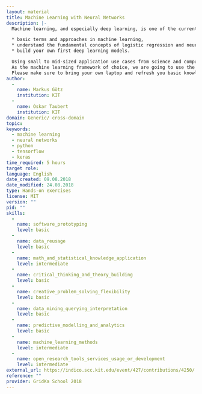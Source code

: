 ```yaml
---
layout: material
title: Machine Learning with Neural Networks
description: |-
  Machine learning, and especially deep learning, is one of the current hot topics in computer science and engineering. It has not only experienced tremendous advancements in its theoretical foundations during the last few years, but is now also the state-of-the-art method in a broad range of applications. In this course, you will learn the

  * basic terms and approaches in machine learning,
  * understand the fundamental concepts of logistic regression and neural networks as well as
  * build your own first deep learning models.

  Using small to mid-sized application use cases from science and computer vision you are going to experience how to put the gained knowledge into practice.
  As the machine learning framework of choice, we are going to use the TensorFlow library as computational back-end to the deep learning library Keras in the Python programming language (some prior knowledge is necessary). Using modern GPU computing resources in a cluster computing system, we are going to have a look at typical machine learning applications, such as classification problems and numerical regression analysis.
  Please make sure to bring your own laptop and refresh you basic knowledge on vectors and matrices. We are looking forward to having you!
author: 
  - 
    name: Markus Götz
    institution: KIT
  - 
    name: Oskar Taubert
    institution: KIT
domain: Generic/ cross-domain
topic: 
keywords: 
  - machine learning
  - neural networks
  - python
  - tensorflow
  - keras
time_required: 5 hours
target role: 
language: English
date_created: 09.08.2018
date_modified: 24.08.2018
type: Hands-on exercises
license: MIT
version: ""
pid: ""
skills: 
  - 
    name: software_prototyping
    level: basic
  - 
    name: data_reusage
    level: basic
  - 
    name: math_and_statistical_knowledge_application
    level: intermediate
  - 
    name: critical_thinking_and_theory_building
    level: basic
  - 
    name: creative_problem_solving_flexibility
    level: basic
  - 
    name: data_mining_querying_interpretation
    level: basic
  - 
    name: predictive_modelling_and_analytics
    level: basic
  - 
    name: machine_learning_methods
    level: intermediate
  - 
    name: open_research_tools_services_usage_or_development
    level: intermediate
external_url: https://indico.scc.kit.edu/event/427/contributions/4250/
reference: ""
provider: GridKa School 2018
---
```

